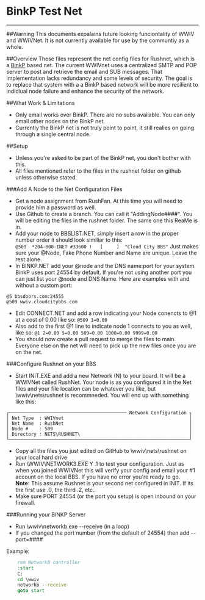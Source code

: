 # BinkP Test Net
***

##Warning
This documents expalains future looking funciontality of WWIV and WWIVNet. It is not
currently available for use by the communtiy as a whole.

##Overview
These files represent the net config files for Rushnet, which is a 
[BinkP](https://en.wikipedia.org/wiki/Binkp) based net. The current WWIVnet uses a 
centralized SMTP and POP server to post and retrieve the email and SUB messages. That 
implementation lacks redundancy and some levels of security. The goal is to replace that 
system with a a BinkP based network will be more resilient to indidiual node failure and 
enhance the security of the network.

##What Work & Limitations

* Only email works over BinkP. There are no subs available. You can only email other 
nodes on the BinkP net.
* Currently the BinkP net is not truly point to point, it still realies on going through
a single central node.

##Setup
* Unless you're asked to be part of the BinkP net, you don't bother with this.
* All files mentioned refer to the files in the rushnet folder on github unless otherwise stated.

###Add A Node to the Net Configuration Files
* Get a node assignment from RushFan. At this time you will need to provide him a password as well.
* Use Github to create a branch. You can call it "AddingNode####". You will be editing the files 
in the rushnet folder. The same one this ReaMe is in.
* Add your node to BBSLIST.NET, simply insert a row in the proper number order it should look 
similiar to this:  
```@509  *204-000-INET #33600 !   [     ]  "Cloud City BBS"```
Just makes sure your @Node, Fake Phone Number and Name are unique. Leave the rest alone.
* In BINKP.NET add your @node and the DNS name:port for your system. BinkP uses port 24554 
by default. If you're not using another port you can just list your @node and DNS Name. Here 
are examples with and without a custom port:
```
@5 bbsdoors.com:24555
@509 wwiv.cloudcitybbs.com
```
* Edit CONNECT.NET and add a row indicating your Node conencts to @1 at a cost of 0.00 like so:
```@509 1=0.00```
* Also add to the first @1 line to indicate node 1 connects to you as well, like so:
```@1 2=0.00 5=0.00 509=0.00 1000=0.00 9999=0.00```
* You should now create a pull request to merge the files to main. Everyone else on the net 
will need to pick up the new files once you are on the net.

###Configure Rushnet on your BBS
* Start INIT.EXE and add a new Network (N) to your board. It will be a WWIVNet called RushNet. 
Your node is as you configured it in the Net files and your file location can be whatever you 
like, but \wwiv\nets\rushnet is recommneded. You will end up with something like this:
```
┌─────────────────────────────────────────── Network Configuration ┐
│ Net Type  : WWIVnet                                              │
│ Net Name  : RushNet                                              │
│ Node #    : 509                                                  │
│ Directory : NETS\RUSHNET\                                        │
└──────────────────────────────────────────────────────────────────┘
```
* Copy all the files you just edited on GitHub to \wwiv\nets\rushnet on your local hard drive
* Run \WWIV\NETWORK3.EXE Y .1 to test your configuration. Just as when you joined WWIVNet this will 
verify your config and email your #1 account on the local BBS.  If you have no error you're 
ready to go.  
**Note:** This assume Rushnet is your second net configured in INIT. If its the first use .0,
the third .2, etc..
* Make sure PORT 24554 (or the port you setup) is open inbound on your firewall.

###Running your BINKP Server
* Run \wwiv\networkb.exe --receive (in a loop)
* If you changed the port number (from the default of 24554) then add --port=####

Example:
```cmd
    rem NetworkB controller
    :start
    C:
    cd \wwiv
    networkb --receive
    goto start
```
